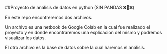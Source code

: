 ##Proyecto de análisis de datos en python (SIN PANDAS ❌🐼❌) 

En este repo encontreremos dos archivos.

Un archivo es una netbook de Google Colab en la cual fue realizado el proyecto y en donde encontraremos una explicacion del mismo y podremos visualizar los datos.

El otro archivo es la base de datos sobre la cual haremos el análisis.
